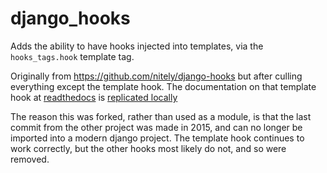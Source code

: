 # django_hooks

Adds the ability to have hooks injected into templates, via the `hooks_tags.hook` template tag.

Originally from https://github.com/nitely/django-hooks but after culling everything except the template hook.  The documentation on that template hook at [readthedocs](https://django-hooks.readthedocs.io/en/latest/hooks.html#templatehook) is [replicated locally](docs/templatehook.rst)

The reason this was forked, rather than used as a module, is that the last commit from the other project was made in 2015, and can no longer be imported into a modern django project.  The template hook continues to work correctly, but the other hooks most likely do not, and so were removed.
